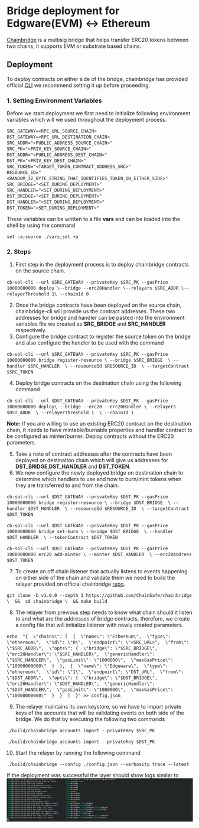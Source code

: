 # Bridge deployment for Edgware(EVM) <-> Ethereum
[Chainbridge](https://github.com/ChainSafe/ChainBridge) is a multisig bridge that helps transfer ERC20 tokens between two chains, it supports EVM or substrate based chains.
## Deployment
To deploy contracts on either side of the bridge, chainbridge has provided official [CLI](https://github.com/ChainSafe/chainbridge-deploy) we recommend setting it up before proceeding.

### 1. Setting Environment Variables
Before we start deployment we first need to initialize following environment variables which will we used throughout the deployment process.
```console
SRC_GATEWAY=<RPC_URL_SOURCE_CHAIN>
DST_GATEWAY=<RPC_URL_DESTINATION_CHAIN>
SRC_ADDR="<PUBLIC_ADDRESS_SOURCE_CHAIN>"
SRC_PK="<PRIV_KEY_SOURCE_CHAIN>"
DST_ADDR="<PUBLIC_ADDRESS_DEST_CHAIN>"
DST_PK="<PRIV_KEY_DEST_CHAIN>"
SRC_TOKEN="<TARGET_TOKEN_CONTRACT_ADDRESS_SRC>"
RESOURCE_ID="<RANDOM_32_BYTE_STRING_THAT_IDENTIFIES_TOKEN_ON_EITHER_SIDE>"
SRC_BRIDGE="<SET_DURING_DEPLOYMENT>"
SRC_HANDLER="<SET_DURING_DEPLOYMENT>"
DST_BRIDGE="<SET_DURING_DEPLOYMENT>"
DST_HANDLER="<SET_DURING_DEPLOYMENT>"
DST_TOKEN="<SET_DURING_DEPLOYMENT>"
```
These variables can be written to a file **vars** and can be loaded into the shell by using the command 
```console
set -a;source ./vars;set +a
``` 

### 2. Steps

1. First step in the deployment process is to deploy chainbridge contracts on the source chain.
```console
cb-sol-cli --url $SRC_GATEWAY --privateKey $SRC_PK --gasPrice 10000000000 deploy \--bridge --erc20Handler \--relayers $SRC_ADDR \--relayerThreshold 1\ --chainId 0
```
2. Once the bridge contracts have been deployed on the source chain, chainbridge-cli will provide us the contract addresses. These two addresses for bridge and handler can be pasted into the environment variables file we created as **SRC_BRIDGE** and **SRC_HANDLER** respectively.
3. Configure the bridge contract to register the source token on the bridge and also configure the handler to be used with the command
```console
cb-sol-cli --url $SRC_GATEWAY --privateKey $SRC_PK --gasPrice 10000000000 bridge register-resource \ --bridge $SRC_BRIDGE  \ --handler $SRC_HANDLER  \ --resourceId $RESOURCE_ID  \ --targetContract $SRC_TOKEN
```
4. Deploy bridge contracts on the destination chain using the following command
```console
cb-sol-cli --url $DST_GATEWAY --privateKey $DST_PK --gasPrice 10000000000 deploy\ --bridge --erc20 --erc20Handler \ --relayers $DST_ADDR  \ --relayerThreshold 1  \ --chainId 1
```
**Note:** If you are willing to use an existing ERC20 contract on the destination chain, it needs to have mintable/burnable properties and handler contract to be configured as minter/burner. Deploy contracts without the ERC20 parameters.

5. Take a note of contract addresses after the contracts have been deployed on destination chain which will give us addresses for **DST_BRIDGE**,**DST_HANDLER** and **DST_TOKEN**.
6. We now configure the newly deployed bridge on destination chain to determine which handlers to use and how to burn/mint tokens when they are transferred to and from the chain.
```console
cb-sol-cli --url $DST_GATEWAY --privateKey $DST_PK --gasPrice 10000000000 bridge register-resource \ --bridge $DST_BRIDGE  \ --handler $DST_HANDLER  \ --resourceId $RESOURCE_ID  \ --targetContract $DST_TOKEN
```
```console
cb-sol-cli --url $DST_GATEWAY --privateKey $DST_PK --gasPrice 10000000000 bridge set-burn \ --bridge $DST_BRIDGE  \ --handler $DST_HANDLER  \ --tokenContract $DST_TOKEN
```
```console
cb-sol-cli --url $DST_GATEWAY --privateKey $DST_PK --gasPrice 10000000000 erc20 add-minter \ --minter $DST_HANDLER  \ --erc20Address $DST_TOKEN
```
7. To create an off chain listener that actually listens to events happening on either side of the chain and validate them we need to build the relayer provided on official chainbridge [repo](https://github.com/ChainSafe/chainbridge).
```console
git clone -b v1.0.0 --depth 1 https://github.com/ChainSafe/chainbridge \  &&  cd chainbridge \  && make build
```
8. The relayer from previous step needs to know what chain should it listen to and what are the addresses of bridge contracts, therefore, we create a config file that will initialize listener with newly created parameters.  
```console
echo  "{  \"chains\": [  {  \"name\": \"Ethereum\",  \"type\": \"ethereum\",  \"id\": \"0\",  \"endpoint\": \"<SRC_URL>",  \"from\": \"$SRC_ADDR\",  \"opts\": {  \"bridge\": \"$SRC_BRIDGE\",  \"erc20Handler\": \"$SRC_HANDLER\",  \"genericHandler\": \"$SRC_HANDLER\",  \"gasLimit\": \"1000000\",  \"maxGasPrice\": \"10000000000\"  }  },  {  \"name\": \"Edgeware\",  \"type\": \"ethereum\",  \"id\": \"1\",  \"endpoint\": \"DST_URL",  \"from\": \"$DST_ADDR\",  \"opts\": {  \"bridge\": \"$DST_BRIDGE\",  \"erc20Handler\": \"$DST_HANDLER\",  \"genericHandler\": \"$DST_HANDLER\",  \"gasLimit\": \"1000000\",  \"maxGasPrice\": \"10000000000\"  }  }  ]  }" >> config.json
```
9. The relayer maintains its own keystore, so we have to import private keys of the accounts that will be validating events on both side of the bridge. We do that by executing the following two commands
```console
./build/chainbridge accounts import --privateKey $SRC_PK
```
```console
./build/chainbridge accounts import --privateKey $DST_PK
```
10. Start the relayer by running the following command
```console
./build/chainbridge --config ./config.json --verbosity trace --latest
```
If the deployment was successful the layer should show logs similar to
![plot](./bridge.png)
